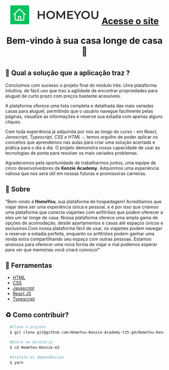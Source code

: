 <h1 align='center'>
  <img src='./src/assets/logo.svg'> <a href='https://home-you-kenzie-m3.vercel.app'>Acesse o site</a>
  
  <p>Bem-vindo à sua casa longe de casa 🏡</p>
<h1>

## 🚩 Qual a solução que a aplicação traz ?

Concluímos com sucesso o projeto final do módulo três: Uma plataforma intuitiva, de fácil uso que traz a agilidade de encontrar propriedades para aluguel de curto prazo com preços bastante acessíveis.

A plataforma oferece uma lista completa e detalhada das mais variadas casas para aluguel, permitindo que o usuário navegue facilmente pelas páginas, visualize as informações e reserve sua estadia com apenas alguns cliques.

Com toda experiência já adquirida por nós ao longo do curso - em _React, Javascript, Typescript, CSS e HTML_ -, temos orgulho de poder aplicar os conceitos que aprendemos nas aulas para criar uma solução acertada e prática para o dia a dia. O projeto demonstra nossa capacidade de usar as tecnologias de ponta para resolver os mais variados problemas.

Agradecemos pela oportunidade de trabalharmos juntos, uma equipe de cinco desenvolvedores da **Kenzie Academy**. Adquirimos uma experiência valiosa que nos será útil em nossas futuras e promissoras carreiras.

## 📕 Sobre

"Bem-vindo à **HomeYou**, sua plataforma de hospedagem! Acreditamos que viajar deve ser uma experiência única e pessoal, e é por isso que criamos uma plataforma que conecta viajantes com anfitriões que podem oferecer a eles um lar longe de casa. Nossa plataforma oferece uma ampla gama de opções de acomodação, desde apartamentos e casas até espaços únicos e exclusivos.Com nossa plataforma fácil de usar, os viajantes podem navegar e reservar a estadia perfeita, enquanto os anfitriões podem ganhar uma renda extra compartilhando seu espaço com outras pessoas. Estamos ansiosos para oferecer uma nova forma de viajar e mal podemos esperar para ver que memórias você criará conosco!"

## 🔨 Ferramentas

- [HTML](https://developer.mozilla.org/en-US/docs/Web/HTML)
- [CSS](https://developer.mozilla.org/en-US/docs/Web/CSS)
- [Javascript](https://developer.mozilla.org/en-US/docs/Web/JavaScript)
- [React JS](https://reactjs.org/docs/getting-started.html)
- [Typescript](https://www.typescriptlang.org/)

## ♻ Como contribuir?

```bash
  #Clone o projeto
  $ git clone git@github.com:HomeYou-Kenzie-Academy-t15-g4/HomeYou-Kenzie-m3.git
```

```bash
  #Entre no diretório
  $ cd HomeYou-Kenzie-m3
```

```bash
  #Instale as dependências
  $ yarn
```
